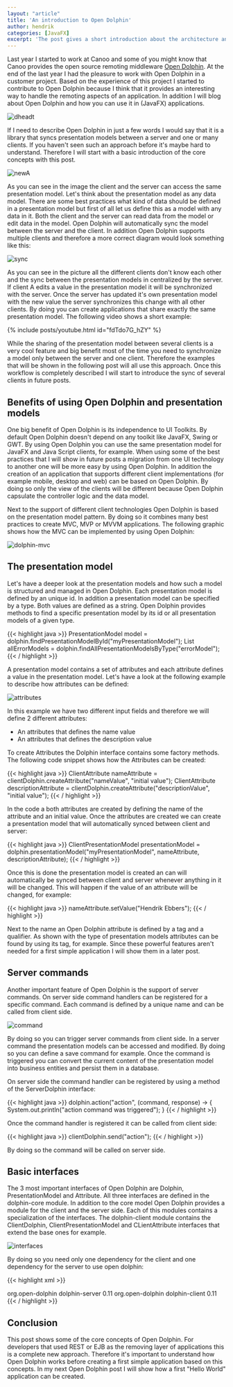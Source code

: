 ```yaml
---
layout: "article"
title: 'An introduction to Open Dolphin'
author: hendrik
categories: [JavaFX]
excerpt: 'The post gives a short introduction about the architecture and features of Open Dolphin'
---
```

Last year I started to work at Canoo and some of you might know that Canoo provides the open source remoting middleware [Open Dolphin](http://open-dolphin.org/dolphin_website/Home.html). At the end of the last year I had the pleasure to work with Open Dolphin in a customer project. Based on the experience of this project I started to contribute to Open Dolphin because I think that it provides an interesting way to handle the remoting aspects of an application. In addition I will blog about Open Dolphin and how you can use it in (JavaFX) applications.

![dheadt](/assets/posts/guigarage-legacy/dheadt.png)

If I need to describe Open Dolphin in just a few words I would say that it is a library that syncs presentation models between a server and one or many clients. If you haven't seen such an approach before it's maybe hard to understand. Therefore I will start with a basic introduction of the core concepts with this post.

![newA](/assets/posts/guigarage-legacy/newA.png)

As you can see in the image the client and the server can access the same presentation model. Let's think about the presentation model as any data model. There are some best practices what kind of data should be defined in a presentation model but first of all let us define this as a model with any data in it. Both the client and the server can read data from the model or edit data in the model. Open Dolphin will automatically sync the model between the server and the client. In addition Open Dolphin supports multiple clients and therefore a more correct diagram would look something like this:

![sync](/assets/posts/guigarage-legacy/sync.png)

As you can see in the picture all the different clients don't know each other and the sync between the presentation models in centralized by the server. If client A edits a value in the presentation model it will be synchronized with the server. Once the server has updated it's own presentation model with the new value the server synchronizes this change with all other clients. By doing you can create applications that share exactly the same presentation model. The following video shows a short example:

{% include posts/youtube.html id="fdTdo7G_hZY" %}

While the sharing of the presentation model between several clients is a very cool feature and big benefit most of the time you need to synchronize a model only between the server and one client. Therefore the examples that will be shown in the following post will all use this approach. Once this workflow is completely described I will start to introduce the sync of several clients in future posts.

## Benefits of using Open Dolphin and presentation models

One big benefit of Open Dolphin is its independence to UI Toolkits. By default Open Dolphin doesn't depend on any toolkit like JavaFX, Swing or GWT. By using Open Dolphin you can use the same presentation model for JavaFX and Java Script clients, for example. When using some of the best practices that I will show in future posts a migration from one UI technology to another one will be more easy by using Open Dolphin. In addition the creation of an application that supports different client implementations (for example mobile, desktop and web) can be based on Open Dolphin. By doing so only the view of the clients will be different because Open Dolphin capsulate the controller logic and the data model.

Next to the support of different client technologies Open Dolphin is based on the presentation model pattern. By doing so it combines many best practices to create MVC, MVP or MVVM applications. The following graphic shows how the MVC can be implemented by using Open Dolphin:

![dolphin-mvc](/assets/posts/guigarage-legacy/dolphin-mvc.png)

## The presentation model

Let's have a deeper look at the presentation models and how such a model is structured and managed in Open Dolphin. Each presentation model is defined by an unique id. In addition a presentation model can be specified by a type. Both values are defined as a string. Open Dolphin provides methods to find a specific presentation model by its id or all presentation models of a given type.

{{< highlight java >}}
PresentationModel model = dolphin.findPresentationModelById("myPresentationModel");
List<PresentationModel> allErrorModels = dolphin.findAllPresentationModelsByType("errorModel");
{{< / highlight >}}

A presentation model contains a set of attributes and each attribute defines a value in the presentation model. Let's have a look at the following example to describe how attributes can be defined:

![attributes](/assets/posts/guigarage-legacy/attributes.png)

In this example we have two different input fields and therefore we will define 2 different attributes:

* An attributes that defines the name value
* An attributes that defines the description value

To create Attributes the Dolphin interface contains some factory methods. The following code snippet shows how the Attributes can be created:

{{< highlight java >}}
ClientAttribute nameAttribute = clientDolphin.createAttribute("nameValue", "initial value");
ClientAttribute descriptionAttribute = clientDolphin.createAttribute("descriptionValue", "initial value");
{{< / highlight >}}

In the code a both attributes are created by defining the name of the attribute and an initial value. Once the attributes are created we can create a presentation model that will automatically synced between client and server:

{{< highlight java >}}
ClientPresentationModel presentationModel = dolphin.presentationModel("myPresentationModel", nameAttribute, descriptionAttribute);
{{< / highlight >}}

Once this is done the presentation model is created an can will automatically be synced between client and server whenever anything in it will be changed. This will happen if the value of an attribute will be changed, for example:

{{< highlight java >}}
nameAttribute.setValue("Hendrik Ebbers");
{{< / highlight >}}

Next to the name an Open Dolphin attribute is defined by a tag and a qualifier. As shown with the type of  presentation models attributes can be found by using its tag, for example. Since these powerful features aren't needed for a first simple application I will show them in a later post.

## Server commands

Another important feature of Open Dolphin is the support of server commands. On server side command handlers can be registered for a specific command. Each command is defined by a unique name and can be called from client side.

![command](/assets/posts/guigarage-legacy/command.png)

By doing so you can trigger server commands from client side. In a server command the presentation models can be accessed and modified. By doing so you can define a save command for example. Once the command is triggered you can convert the current content of the presentation model into business entities and persist them in a database.

On server side the command handler can be registered by using a method of the ServerDolphin interface:

{{< highlight java >}}
dolphin.action("action", (command, response) -> {
    System.out.println("action command was triggered");
}
{{< / highlight >}}

Once the command handler is registered it can be called from client side:

{{< highlight java >}}
clientDolphin.send("action");
{{< / highlight >}}

By doing so the command will be called on server side.

## Basic interfaces

The 3 most important interfaces of Open Dolphin are Dolphin, PresentationModel and Attribute. All three interfaces are defined in the dolphin-core module. In addition to the core model Open Dolphin provides a module for the client and the server side. Each of this modules contains a specialization of the interfaces. The dolphin-client module contains the ClientDolphin, ClientPresentationModel and CLientAttribute interfaces that extend the base ones for example.

![interfaces](/assets/posts/guigarage-legacy/interfaces.png)

By doing so you need only one dependency for the client and one dependency for the server to use open dolphin:

{{< highlight xml >}}
<!-- Maven dependency for the server -->
<dependency>
    <groupId>org.open-dolphin</groupId>
    <artifactId>dolphin-server</artifactId>
    <version>0.11</version>
</dependency>

<!-- Maven dependency for the client -->
<dependency>
    <groupId>org.open-dolphin</groupId>
    <artifactId>dolphin-client</artifactId>
    <version>0.11</version>
</dependency>
{{< / highlight >}}

## Conclusion

This post shows some of the core concepts of Open Dolphin. For developers that used REST or EJB as the removing layer of applications this is a complete new approach. Therefore it's important to understand how Open Dolphin works before creating a first simple application based on this concepts. In my next Open Dolphin post I will show how a first "Hello World" application can be created.
